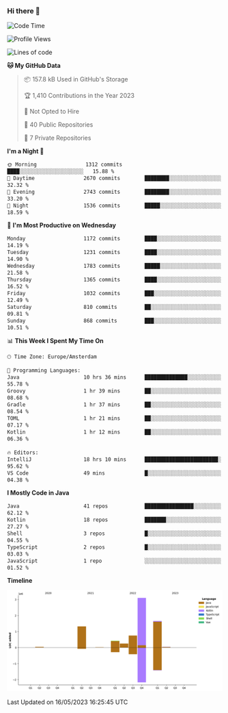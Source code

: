 ### Hi there 👋


<!--START_SECTION:waka-->
![Code Time](http://img.shields.io/badge/Code%20Time-3%2C213%20hrs%2023%20mins-blue)

![Profile Views](http://img.shields.io/badge/Profile%20Views-7-blue)

![Lines of code](https://img.shields.io/badge/From%20Hello%20World%20I%27ve%20Written-7.6%20million%20lines%20of%20code-blue)

**🐱 My GitHub Data** 

> 📦 157.8 kB Used in GitHub's Storage 
 > 
> 🏆 1,410 Contributions in the Year 2023
 > 
> 🚫 Not Opted to Hire
 > 
> 📜 40 Public Repositories 
 > 
> 🔑 7 Private Repositories 
 > 
**I'm a Night 🦉** 

```text
🌞 Morning                1312 commits        ████░░░░░░░░░░░░░░░░░░░░░   15.88 % 
🌆 Daytime                2670 commits        ████████░░░░░░░░░░░░░░░░░   32.32 % 
🌃 Evening                2743 commits        ████████░░░░░░░░░░░░░░░░░   33.20 % 
🌙 Night                  1536 commits        █████░░░░░░░░░░░░░░░░░░░░   18.59 % 
```
📅 **I'm Most Productive on Wednesday** 

```text
Monday                   1172 commits        ████░░░░░░░░░░░░░░░░░░░░░   14.19 % 
Tuesday                  1231 commits        ████░░░░░░░░░░░░░░░░░░░░░   14.90 % 
Wednesday                1783 commits        █████░░░░░░░░░░░░░░░░░░░░   21.58 % 
Thursday                 1365 commits        ████░░░░░░░░░░░░░░░░░░░░░   16.52 % 
Friday                   1032 commits        ███░░░░░░░░░░░░░░░░░░░░░░   12.49 % 
Saturday                 810 commits         ██░░░░░░░░░░░░░░░░░░░░░░░   09.81 % 
Sunday                   868 commits         ███░░░░░░░░░░░░░░░░░░░░░░   10.51 % 
```


📊 **This Week I Spent My Time On** 

```text
🕑︎ Time Zone: Europe/Amsterdam

💬 Programming Languages: 
Java                     10 hrs 36 mins      ██████████████░░░░░░░░░░░   55.78 % 
Groovy                   1 hr 39 mins        ██░░░░░░░░░░░░░░░░░░░░░░░   08.68 % 
Gradle                   1 hr 37 mins        ██░░░░░░░░░░░░░░░░░░░░░░░   08.54 % 
TOML                     1 hr 21 mins        ██░░░░░░░░░░░░░░░░░░░░░░░   07.17 % 
Kotlin                   1 hr 12 mins        ██░░░░░░░░░░░░░░░░░░░░░░░   06.36 % 

🔥 Editors: 
IntelliJ                 18 hrs 10 mins      ████████████████████████░   95.62 % 
VS Code                  49 mins             █░░░░░░░░░░░░░░░░░░░░░░░░   04.38 % 
```

**I Mostly Code in Java** 

```text
Java                     41 repos            ████████████████░░░░░░░░░   62.12 % 
Kotlin                   18 repos            ███████░░░░░░░░░░░░░░░░░░   27.27 % 
Shell                    3 repos             █░░░░░░░░░░░░░░░░░░░░░░░░   04.55 % 
TypeScript               2 repos             █░░░░░░░░░░░░░░░░░░░░░░░░   03.03 % 
JavaScript               1 repo              ░░░░░░░░░░░░░░░░░░░░░░░░░   01.52 % 
```



**Timeline**

![Lines of Code chart](https://raw.githubusercontent.com/powercasgamer/powercasgamer/master/assets/bar_graph.png)


 Last Updated on 16/05/2023 16:25:45 UTC
<!--END_SECTION:waka-->
